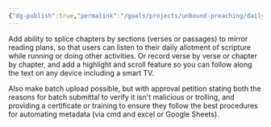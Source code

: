 ```yaml
---
{"dg-publish":true,"permalink":"/goals/projects/unbound-preaching/daily-listening-plan/","tags":["website"],"created":"Jul 25, 2018, 9:20 AM","updated":""}
---
```



Add ability to splice chapters by sections (verses or passages) to mirror reading plans, so that users can listen to their daily allotment of scripture while running or doing other activities. Or record verse by verse or chapter by chapter, and add a highlight and scroll feature so you can follow along the text on any device including a smart TV.

Also make batch upload possible, but with approval petition stating both the reasons for batch submittal to verify it isn't malicious or trolling, and providing a certificate or training to ensure they follow the best procedures for automating metadata (via cmd and excel or Google Sheets). 
